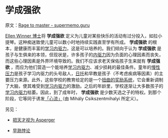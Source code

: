 # 学成强欲

原文：[Rage to master - supermemo.guru](https://supermemo.guru/wiki/Rage_to_master)

[Ellen Winner 博士](https://www.bc.edu/bc-web/schools/mcas/departments/psychology/people/faculty-directory/ellen-winner.html)将 **学成强欲** 定义为儿童对某些快乐的活动有过分投入，如拉小提琴。这种痴迷致使儿童可以数小时地持续实践直至学有所成。 **学成强欲** 的根本，是健康而丰富的[学习内驱力](https://supermemo.guru/wiki/Learn_drive)，这是可以培养的。我们倾向于认为 **学成强欲** 是孩子与生俱来的本领，但现状是，许多孩子的[内驱力](https://supermemo.guru/wiki/Learn_drive)因为负面的心理因素而丧失，而这些心理因素是外界环境导致的。我们不应该求老天保佑孩子生来就有 **学成强欲** ，而应为他们营造一个能培养[学习内驱力](https://supermemo.guru/wiki/Learn_drive)、减少损耗的最佳条件。童年的[慢性压力](https://supermemo.guru/wiki/Stress_resilience)是孩子学习内驱力的头号敌人，[日托](https://supermemo.guru/wiki/Daycare_misery)和早教是孩子（不考虑疾病等因素）的主要压力来源。此外，这些学校的教育给定的是一个[扭曲的奖励系统](https://supermemo.guru/wiki/Destructive_impact_of_praise_in_learning)，它会重新调制了大脑，使其难受到[学习内驱力](https://supermemo.guru/wiki/Learn_drive)的激励。之后的年龄里，学校逐渐让大多数孩子的[学习内驱力](https://supermemo.guru/wiki/Learn_drive)枯萎。因此，到了成年时， **学成强欲** 是少数天选之子的特权。到那个阶段，它等同于诱发[「心流」](https://supermemo.guru/wiki/Simple_formula_for_happiness)（由 Mihály Csikszentmihalyi 所定义）。

另见：

- [把天才视为 Asperger](https://supermemo.guru/wiki/Trading_genius_for_Asperger)

- [早熟悖论](https://supermemo.guru/wiki/Precocity_paradox)